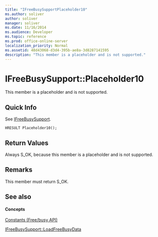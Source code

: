 ```yaml
---
title: "IFreeBusySupportPlaceholder10"
ms.author: soliver
author: soliver
manager: soliver
ms.date: 11/16/2014
ms.audience: Developer
ms.topic: reference
ms.prod: office-online-server
localization_priority: Normal
ms.assetid: 48d43068-d3d4-395b-ae8a-3d8287141595
description: "This member is a placeholder and is not supported."
---
```


# IFreeBusySupport::Placeholder10

This member is a placeholder and is not supported.
  
## Quick Info

See [IFreeBusySupport](ifreebusysupport.md).
  
```
HRESULT Placeholder10();
```

## Return Values

Always S_OK, because this member is a placeholder and is not supported.
  
## Remarks

This member must return S_OK.
  
## See also

#### Concepts

[Constants (Free/busy API)](constants-free-busy-api.md)
  
[IFreeBusySupport::LoadFreeBusyData](ifreebusysupport-loadfreebusydata.md)


